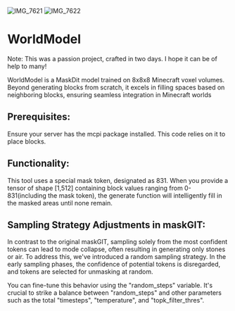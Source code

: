 ![IMG_7621](https://github.com/MaxxP0/WorldModel/assets/95175667/a44c37e5-4951-469a-ae6a-9c5e4fff6568)
![IMG_7622](https://github.com/MaxxP0/WorldModel/assets/95175667/22b11fd4-eaf2-4c50-95e3-f7e443947ea7)

# WorldModel
Note: This was a passion project, crafted in two days. I hope it can be of help to many!

WorldModel is a MaskDit model trained on 8x8x8 Minecraft voxel volumes. Beyond generating blocks from scratch,
it excels in filling spaces based on neighboring blocks, ensuring seamless integration in Minecraft worlds

## Prerequisites:
Ensure your server has the mcpi package installed. This code relies on it to place blocks.

## Functionality:
This tool uses a special mask token, designated as 831. When you provide a tensor of shape [1,512] containing
block values ranging from 0-831(including the mask token), the generate function will intelligently fill in
the masked areas until none remain.


## Sampling Strategy Adjustments in maskGIT:
In contrast to the original maskGIT, sampling solely from the most confident tokens can lead to mode collapse, often
resulting in generating only stones or air. To address this, we've introduced a random sampling strategy. In the early
sampling phases, the confidence of potential tokens is disregarded, and tokens are selected for unmasking at random.

You can fine-tune this behavior using the "random_steps" variable. It's crucial to strike a balance between "random_steps"
and other parameters such as the total "timesteps", "temperature", and "topk_filter_thres".
